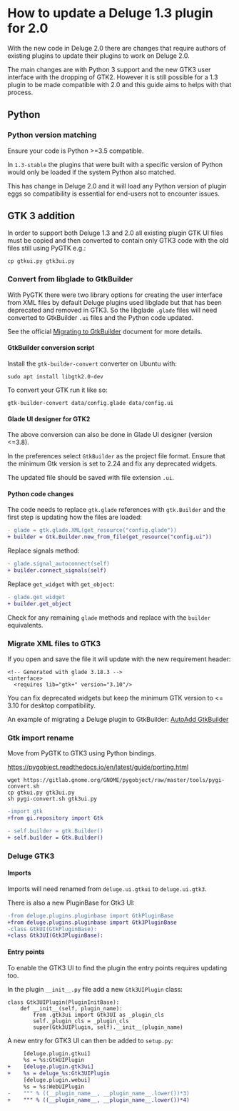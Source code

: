 # How to update a Deluge 1.3 plugin for 2.0

With the new code in Deluge 2.0 there are changes that require authors of
existing plugins to update their plugins to work on Deluge 2.0.

The main changes are with Python 3 support and the new GTK3 user interface with
the dropping of GTK2. However it is still possible for a 1.3 plugin to be made
compatible with 2.0 and this guide aims to helps with that process.

## Python

### Python version matching

Ensure your code is Python >=3.5 compatible.

In `1.3-stable` the plugins that were built with a specific version of Python
would only be loaded if the system Python also matched.

This has change in Deluge 2.0 and it will load any Python version of plugin
eggs so compatibility is essential for end-users not to encounter issues.

## GTK 3 addition

In order to support both Deluge 1.3 and 2.0 all existing plugin GTK UI files
must be copied and then converted to contain only GTK3 code with the old files
still using PyGTK e.g.:

    cp gtkui.py gtk3ui.py

### Convert from libglade to GtkBuilder

With PyGTK there were two library options for creating the user interface from
XML files by default Deluge plugins used libglade but that has been deprecated
and removed in GTK3. So the libglade `.glade` files will need converted to
GtkBuilder `.ui` files and the Python code updated.

See the official [Migrating to GtkBuilder][migrate-gtkbuilder] document for more details.

#### GtkBuilder conversion script

Install the `gtk-builder-convert` converter on Ubuntu with:

    sudo apt install libgtk2.0-dev

To convert your GTK run it like so:

    gtk-builder-convert data/config.glade data/config.ui

#### Glade UI designer for GTK2

The above conversion can also be done in Glade UI designer (version <=3.8).

In the preferences select `GtkBuilder` as the project file format. Ensure
that the minimum Gtk version is set to 2.24 and fix any deprecated widgets.

The updated file should be saved with file extension `.ui`.

#### Python code changes

The code needs to replace `gtk.glade` references with `gtk.Builder` and the
first step is updating how the files are loaded:

```diff
- glade = gtk.glade.XML(get_resource("config.glade"))
+ builder = Gtk.Builder.new_from_file(get_resource("config.ui"))
```

Replace signals method:

```diff
- glade.signal_autoconnect(self)
+ builder.connect_signals(self)
```

Replace `get_widget` with `get_object`:

```diff
- glade.get_widget
+ builder.get_object
```

Check for any remaining `glade` methods and replace with the `builder` equivalents.

### Migrate XML files to GTK3

If you open and save the file it will update with the new requirement header:

    <!-- Generated with glade 3.18.3 -->
    <interface>
      <requires lib="gtk+" version="3.10"/>

You can fix deprecated widgets but keep the minimum GTK version to <= 3.10 for
desktop compatibility.

An example of migrating a Deluge plugin to GtkBuilder: [AutoAdd GtkBuilder]

### Gtk import rename

Move from PyGTK to GTK3 using Python bindings.

<https://pygobject.readthedocs.io/en/latest/guide/porting.html>

    wget https://gitlab.gnome.org/GNOME/pygobject/raw/master/tools/pygi-convert.sh
    cp gtkui.py gtk3ui.py
    sh pygi-convert.sh gtk3ui.py

```diff
-import gtk
+from gi.repository import Gtk
```

```diff
- self.builder = gtk.Builder()
+ self.builder = Gtk.Builder()
```

### Deluge GTK3

#### Imports

Imports will need renamed from `deluge.ui.gtkui` to `deluge.ui.gtk3`.

There is also a new PluginBase for Gtk3 UI:

```diff
-from deluge.plugins.pluginbase import GtkPluginBase
+from deluge.plugins.pluginbase import Gtk3PluginBase
-class GtkUI(GtkPluginBase):
+class Gtk3UI(Gtk3PluginBase):
```

#### Entry points

To enable the GTK3 UI to find the plugin the entry points requires updating too.

In the plugin `__init__.py` file add a new `Gtk3UIPlugin` class:

```
class Gtk3UIPlugin(PluginInitBase):
    def __init__(self, plugin_name):
        from .gtk3ui import Gtk3UI as _plugin_cls
        self._plugin_cls = _plugin_cls
        super(Gtk3UIPlugin, self).__init__(plugin_name)
```

A new entry for GTK3 UI can then be added to `setup.py`:

```diff
     [deluge.plugin.gtkui]
     %s = %s:GtkUIPlugin
+    [deluge.plugin.gtk3ui]
+    %s = deluge_%s:Gtk3UIPlugin
     [deluge.plugin.webui]
     %s = %s:WebUIPlugin
-    """ % ((__plugin_name__, __plugin_name__.lower())*3)
+    """ % ((__plugin_name__, __plugin_name__.lower())*4)
```

[migrate-gtkbuilder]: https://developer.gnome.org/gtk2/stable/gtk-migrating-GtkBuilder.html
[autoadd gtkbuilder]: https://git.deluge-torrent.org/deluge/commit/?h=develop&id=510a8b50b213cab804d693a5f122f9c0d9dd1fb3

